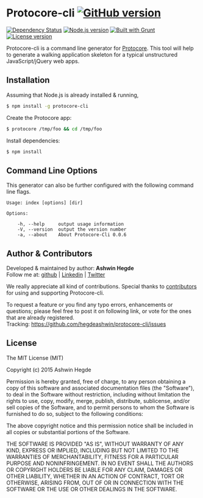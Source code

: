 # Protocore-cli [![GitHub version](http://img.shields.io/badge/version-0.0.6-brightgreen.svg)](https://github.com/hegdeashwin/protocore-cli/releases)

[![Dependency Status](https://gemnasium.com/hegdeashwin/protocore-cli.svg)](https://gemnasium.com/hegdeashwin/protocore-cli)  [![Node.js version](http://img.shields.io/badge/Node.js-%3E%200.10-brightgreen.svg)](https://github.com/hegdeashwin/protocore-cli)  [![Built with Grunt](http://cdn.gruntjs.com/builtwith.png)](http://gruntjs.com/)  [![License version](http://img.shields.io/badge/License-MIT-red.svg)](https://github.com/hegdeashwin/protocore-cli#license)


Protocore-cli is a command line generator for [Protocore](https://github.com/hegdeashwin/Protocore). This tool will help to generate a walking application skeleton for a typical unstructured JavaScript/jQuery web apps.

## Installation

Assuming that Node.js is already installed & running, 

```sh
$ npm install -g protocore-cli
```

Create the Protocore app:
```bash
$ protocore /tmp/foo && cd /tmp/foo
```

Install dependencies:
```bash
$ npm install
```

## Command Line Options

This generator can also be further configured with the following command line flags.

```
Usage: index [options] [dir]

Options:

  	-h, --help     output usage information
    -V, --version  output the version number
    -a, --about    About Protocore-Cli 0.0.6
```

## Author & Contributors

Developed &amp; maintained by author: <b>Ashwin Hegde</b><br>
Follow me at: <a href="https://github.com/hegdeashwin" target="_blank">github</a> | <a href="http://in.linkedin.com/in/hegdeashwin" target="_blank">Linkedin</a> | <a href="https://twitter.com/hegdeashwin3" target="_blank">Twitter</a>

We really appreciate all kind of contributions. Special thanks to <a href="//github.com/hegdeashwin/protocore-cli/graphs/contributors" target="_blank">contributors</a> for using and supporting Protocore-cli.

To request a feature or you find any typo errors, enhancements or questions; please feel free to post it on following link, or vote for the ones that are already registered.
<br>Tracking: <a href="https://github.com/hegdeashwin/protocore-cli/issues" target="_blank">https://github.com/hegdeashwin/protocore-cli/issues</a>

## License

The MIT License (MIT)

Copyright (c) 2015 Ashwin Hegde

Permission is hereby granted, free of charge, to any person obtaining a copy of
this software and associated documentation files (the "Software"), to deal in
the Software without restriction, including without limitation the rights to
use, copy, modify, merge, publish, distribute, sublicense, and/or sell copies of
the Software, and to permit persons to whom the Software is furnished to do so,
subject to the following conditions:

The above copyright notice and this permission notice shall be included in all
copies or substantial portions of the Software.

THE SOFTWARE IS PROVIDED "AS IS", WITHOUT WARRANTY OF ANY KIND, EXPRESS OR
IMPLIED, INCLUDING BUT NOT LIMITED TO THE WARRANTIES OF MERCHANTABILITY, FITNESS
FOR A PARTICULAR PURPOSE AND NONINFRINGEMENT. IN NO EVENT SHALL THE AUTHORS OR
COPYRIGHT HOLDERS BE LIABLE FOR ANY CLAIM, DAMAGES OR OTHER LIABILITY, WHETHER
IN AN ACTION OF CONTRACT, TORT OR OTHERWISE, ARISING FROM, OUT OF OR IN
CONNECTION WITH THE SOFTWARE OR THE USE OR OTHER DEALINGS IN THE SOFTWARE.
